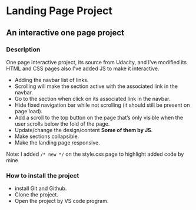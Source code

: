 # Landing Page Project

## An interactive one page project

### Description
One page interactive project, its source from Udacity, and I've modified its HTML and CSS pages also I've added JS to make it interactive. 

- Adding the navbar list of links.
- Scrolling will make the section active with the associated link in the navbar.
- Go to the section when click on its associated link in the navbar.
- Hide fixed navigation bar while not scrolling (it should still be present on page load).
- Add a scroll to the top button on the page that’s only visible when the user scrolls below the fold of the page.
- Update/change the design/content **Some of them by JS**.
- Make sections collapsible.
- Make the landing page responsive.

Note: I added `/* new */` on the style.css page to highlight added code by mine 

### How to install the project

- install Git and Github.
- Clone the project.
- Open the project by VS code program. 